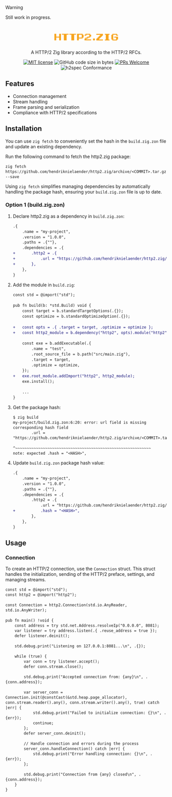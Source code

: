 > [!WARNING]  
> Still work in progress.

<h1 align="center">
   <img src="logo.png" width="40%" height="40%" alt="http2.zig logo" title="http2.zig logo">
</h1>

<div align="center">A HTTP/2 Zig library according to the HTTP/2 RFCs.</div>
<div align="center">
   
[![MIT license](https://img.shields.io/badge/license-MIT-blue.svg)](https://github.com/hendriknielaender/http2.zig/blob/HEAD/LICENSE)
![GitHub code size in bytes](https://img.shields.io/github/languages/code-size/hendriknielaender/http2.zig)
[![PRs Welcome](https://img.shields.io/badge/PRs-welcome-brightgreen.svg)](https://github.com/hendriknielaender/http2.zig/blob/HEAD/CONTRIBUTING.md)
![h2spec Conformance](https://img.shields.io/badge/h2spec-70%2F74%20tests%20passing-red)

</div>

## Features

- Connection management
- Stream handling
- Frame parsing and serialization
- Compliance with HTTP/2 specifications

## Installation

You can use `zig fetch` to conveniently set the hash in the `build.zig.zon` file and update an existing dependency.

Run the following command to fetch the http2.zig package:
```shell
zig fetch https://github.com/hendriknielaender/http2.zig/archive/<COMMIT>.tar.gz --save
```
Using `zig fetch` simplifies managing dependencies by automatically handling the package hash, ensuring your `build.zig.zon` file is up to date.

### Option 1 (build.zig.zon)

1. Declare http2.zig as a dependency in `build.zig.zon`:

   ```diff
   .{
       .name = "my-project",
       .version = "1.0.0",
       .paths = .{""},
       .dependencies = .{
   +       .http2 = .{
   +           .url = "https://github.com/hendriknielaender/http2.zig/archive/<COMMIT>.tar.gz",
   +       },
       },
   }
   ```

2. Add the module in `build.zig`:

   ```diff
   const std = @import("std");

   pub fn build(b: *std.Build) void {
       const target = b.standardTargetOptions(.{});
       const optimize = b.standardOptimizeOption(.{});

   +   const opts = .{ .target = target, .optimize = optimize };
   +   const http2_module = b.dependency("http2", opts).module("http2");

       const exe = b.addExecutable(.{
           .name = "test",
           .root_source_file = b.path("src/main.zig"),
           .target = target,
           .optimize = optimize,
       });
   +   exe.root_module.addImport("http2", http2_module);
       exe.install();

       ...
   }
   ```

3. Get the package hash:

   ```shell
   $ zig build
   my-project/build.zig.zon:6:20: error: url field is missing corresponding hash field
           .url = "https://github.com/hendriknielaender/http2.zig/archive/<COMMIT>.tar.gz",
                  ^~~~~~~~~~~~~~~~~~~~~~~~~~~~~~~~~~~~~~~~~~~~~~~~~~~~~~~~~~~~
   note: expected .hash = "<HASH>",
   ```

4. Update `build.zig.zon` package hash value:

   ```diff
   .{
       .name = "my-project",
       .version = "1.0.0",
       .paths = .{""},
       .dependencies = .{
           .http2 = .{
               .url = "https://github.com/hendriknielaender/http2.zig/archive/<COMMIT>.tar.gz",
   +           .hash = "<HASH>",
           },
       },
   }
   ```

## Usage

### Connection

To create an HTTP/2 connection, use the `Connection` struct. This struct handles the initialization, sending of the HTTP/2 preface, settings, and managing streams.

```zig
const std = @import("std");
const http2 = @import("http2");

const Connection = http2.Connection(std.io.AnyReader, std.io.AnyWriter);

pub fn main() !void {
    const address = try std.net.Address.resolveIp("0.0.0.0", 8081);
    var listener = try address.listen(.{ .reuse_address = true });
    defer listener.deinit();

    std.debug.print("Listening on 127.0.0.1:8081...\n", .{});

    while (true) {
        var conn = try listener.accept();
        defer conn.stream.close(); 

        std.debug.print("Accepted connection from: {any}\n", .{conn.address});

        var server_conn = Connection.init(@constCast(&std.heap.page_allocator), conn.stream.reader().any(), conn.stream.writer().any(), true) catch |err| {
            std.debug.print("Failed to initialize connection: {}\n", .{err});
            continue;
        };
        defer server_conn.deinit();

        // Handle connection and errors during the process
        server_conn.handleConnection() catch |err| {
            std.debug.print("Error handling connection: {}\n", .{err});
        };

        std.debug.print("Connection from {any} closed\n", .{conn.address});
    }
}
```
